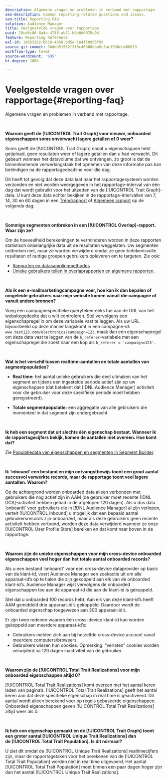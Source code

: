 ```yaml
---
description: Algemene vragen en problemen in verband met rapportage.
seo-description: Common reporting-related questions and issues.
seo-title: Reporting FAQ
solution: Audience Manager
title: Veelgestelde vragen over rapportage
uuid: 78cd6c86-8a4a-4748-ab71-b6e8d6078c94
feature: Reporting Reference
exl-id: 1e6531b2-bb39-4056-9d5e-164f50955f99
source-git-commit: 3bddd51582f3f8c46908dba5c5ac1938cb480013
workflow-type: tm+mt
source-wordcount: '695'
ht-degree: 100%

---
```


# Veelgestelde vragen over rapportage{#reporting-faq}

Algemene vragen en problemen in verband met rapportage.

<br>

<!-- 

faq_reports.xml

 -->

**Waarom geeft de [!UICONTROL Trait Graph] voor nieuwe, onboarded eigenschappen soms onverwacht lagere getallen of 0 weer?**

Soms geeft de [!UICONTROL Trait Graph] nadat u eigenschappen hebt geüpload, geen resultaten weer of lagere getallen dan u had verwacht. Dit gebeurt wanneer het datavolume dat we ontvangen, zo groot is dat de binnenkomende verwerkingstaak het opnemen van deze informatie pas kan beëindigen na de rapportagedeadline voor die dag.

Dit heeft tot gevolg dat deze data laat naar het rapportagesysteem worden verzonden en niet worden weergegeven in het rapportage-interval van één dag dat wordt gebruikt voor het uitzetten van de [!UICONTROL Trait Graph]-data. U kunt deze data echter bekijken in de rapportage-intervallen van 7, 14, 30 en 60 dagen in een [Trendrapport](../reporting/trend-reports.md#trend-report-overview) of [Algemeen rapport](../reporting/general-reports.md#general-reports-overview) op de volgende dag.

<br>

**Sommige segmenten ontbreken in een [!UICONTROL Overlap]-rapport. Waar zijn ze?**

Om de hoeveelheid berekeningen te verminderen worden in deze rapporten statistisch onbelangrijke data uit de resultaten weggelaten. Uw segmenten ontbreken niet, maar ze worden verwijderd omdat ze geen betekenisvolle resultaten of nuttige groepen gebruikers opleveren om te targeten. Zie ook:

* [Rapporten en datasamplingmethodes](../reporting/report-sampling.md)
* [Unieke gebruikers tellen in overlaprapporten en algemene rapporten](../reporting/unique-user-counts.md).

<br>

**Als ik een e-mailmarketingcampagne voer, hoe kan ik dan bepalen of omgeleide gebruikers naar mijn website komen vanuit die campagne of vanuit andere bronnen?**

Voeg een campagnespecifieke querytekenreeks toe aan de URL van het websitegedeelte dat u wilt controleren. Stel vervolgens een eigenschapregel in om deze variabele vast te leggen. Als uw URL bijvoorbeeld op deze manier langskomt in een campagne-id: `www.test123.com/electronics?campaign=123`, maak dan een eigenschapregel om deze data vast te leggen van de `h_referer`-variabele met een eigenschapregel die zoekt naar een kop als `h_referer = 'campaign=123'`.

<br>

**Wat is het verschil tussen realtime-aantallen en totale aantallen van segmentpopulaties?**

* **Real time:** het aantal unieke gebruikers die deel uitmaken van het segment en tijdens een ingestelde periode actief zijn op uw eigenschappen (dat betekent dat [!DNL Audience Manager] activiteit voor die gebruiker voor deze specifieke periode moet hebben geregistreerd).

* **Totale segmentpopulatie:** een aggregatie van alle gebruikers die momenteel in dat segment zijn ondergebracht.

<!-- 

<p> <b>Why is data available for total fires for traits but not segments?</b> </p> 
<p>Total fires correspond to page loads. Total trait fires provide the number of times that specific trait has fired. This number will always be equal to, or greater than, your unique user count. By contrast, segments are audience profiles that represent groups of users. Segments don't correlate to page loads or views because they're tied to logic that classifies users based on rules, not individual traits. </p>

 -->

<br>

**Ik heb een segment dat uit slechts één eigenschap bestaat. Wanneer ik de rapportagecijfers bekijk, komen de aantallen niet overeen. Hoe komt dat?**

Zie [Populatiedata van eigenschappen en segmenten in Segment Builder](../features/segments/segment-builder-data.md).

<br>

<!-- 

<p> <b>Why would there be a difference between real-time segment population and the unique values?</b> </p> 
<p>Audience Manager uses different methodologies to count traits and segments. </p> 
<p>For traits, the uniques metric represents receipt of data collection. Every time a visitor realizes a particular trait, either in real-time via the DCS, or offline via Inbound, the uniques for that trait goes up by 1. </p> 
<p>For example, a trait uniques of 2,340 over the range of seven days means that 2,340 unique visitors realized that trait over the last seven days. </p> 
<p>Segments are counted differently because their primary purpose is to help you understand your audience better. Every time Audience Manager sees a visitor in real-time who is a member of a given segment, even if that segment isn’t being newly realized or re-realized on a request, the uniques for that segment goes up by 1. </p> 
<p>For example, a segment uniques of 5,000 over the range of seven days means that Audience Manager saw 5,000 unique users in real-time data-collection events over the last seven days who were members of that segment at the time that Audience Manager saw them, regardless of whether that was a new membership or a pre-existing one. </p>

 -->

**Ik ‘inbound’ een bestand en mijn ontvangstbewijs toont een groot aantal succesvol verwerkte records, maar de rapportage toont veel lagere aantallen. Waarom?**

Op de achtergrond worden onboarded data alleen verbonden met gebruikers die nog actief zijn in AAM (de gebruiker moet recente [!DNL DCS]-activiteit hebben gehad in de afgelopen 120 dagen). Als u dus data ‘onboardt’ voor gebruikers die in [!DNL Audience Manager] al zijn verlopen, vertelt [!UICONTROL Inbound] u mogelijk dat een bepaald aantal gebruikersrecords zijn onboarded, maar als deze gebruikers geen recente activiteit hebben vertoond, worden deze data verwijderd wanneer ze onze [!UICONTROL User Profile Store] bereiken en dat komt naar boven in de rapportage.

<br>

**Waarom zijn de unieke eigenschappen voor mijn cross-device onboarded eigenschappen veel hoger dan het totale aantal onboarded records?**

Als u een bestand ‘onboardt’ voor een cross-device dataprovider op basis van de klant-id, voert Audience Manager een zoekactie uit om alle apparaat-id’s op te halen die zijn gekoppeld aan elk van de onboarded klant-id’s. Audience Manager wijst vervolgens de onboarded eigenschappen toe aan de apparaat-id die aan de klant-id is gekoppeld.

Stel dat u onboarded 100 records hebt. Aan elk van deze klant-id’s heeft AAM gemiddeld drie apparaat-id’s gekoppeld. Daardoor wordt de onboarded eigenschap toegewezen aan 300 apparaat-id’s.

Er zijn twee redenen waarom één cross-device klant-id kan worden gekoppeld aan meerdere apparaat-id’s:

* Gebruikers melden zich aan bij hetzelfde cross-device account vanaf meerdere computers/browsers.
* Gebruikers wissen hun cookies. Opmerking: “verlaten” cookies worden verwijderd na 120 dagen inactiviteit van de gebruiker.

<br>

**Waarom zijn de [!UICONTROL Total Trait Realizations] voor mijn onboarded eigenschappen altijd 0?**

[!UICONTROL Total Trait Realizations] komt overeen met het aantal keren laden van pagina’s. [!UICONTROL Total Trait Realizations] geeft het aantal keren aan dat deze specifieke eigenschap in real time is geactiveerd. Dit aantal wordt alleen berekend voor op regels gebaseerde eigenschappen. Onboarded eigenschappen geven [!UICONTROL Total Trait Realizations] altijd weer als 0.

<br>

**Ik heb een eigenschap gemaakt en de [!UICONTROL Trait Graph] toont een groter aantal [!UICONTROL Unique Trait Realizations] dan de [!UICONTROL Total Trait Population]. Is dit normaal?**

U ziet dit omdat de [!UICONTROL Unique Trait Realizations] realtimecijfers zijn, maar de rapportagetaken voor het berekenen van de [!UICONTROL Total Trait Population] worden niet in real time uitgevoerd. Het aantal [!UICONTROL Total Trait Population] moet binnen een paar dagen hoger zijn dan het aantal [!UICONTROL Unique Trait Realizations].
